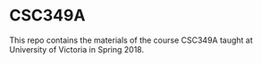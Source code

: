 # CSC349A
This repo contains the materials of the course CSC349A taught at University of Victoria in Spring 2018. 
